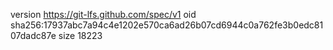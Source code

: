 version https://git-lfs.github.com/spec/v1
oid sha256:17937abc7a94c4e1202e570ca6ad26b07cd6944c0a762fe3b0edc8107dadc87e
size 18223
